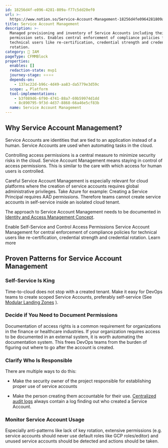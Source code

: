 ```yaml
---
id: 18256d4f-e096-4281-809a-f77c5dd20ef0
url: >-
  https://www.notion.so/Service-Account-Management-18256d4fe0964281809af77c5dd20ef0
title: Service Account Management
description: >-
  Managed provisioning and inventory of Service Accounts including their
  permission sets. Enables central enforcement of compliance policies for
  technical users like re-certification, credential strength and credential
  rotation.
category: 🔐 IAM
pageType: CFMMBlock
properties:
  enables: []
  redaction-state: mvp1
  journey-stage: ⭐️⭐️⭐️⭐️
  depends-on:
    - 137ac22d-b96c-4d49-aa83-da5779e3d59c
  scope: ☁️ Platform
  tool-implementations:
    - b3f089d6-6f90-4741-88a7-69b59974d1dd
    - 8c890795-9f3d-4d37-8868-66a46e5cf83b
  name: Service Account Management
---
```


## Why Service Account Management?

Service Accounts are identities that are tied to an application instead of a human. Service Accounts are used when automating tasks in the cloud.

Controlling access permissions is a central measure to minimize security risks in the cloud. Service Account Management means staying in control of access permissions. This is similar to the care with which access for human users is controlled.

Careful Service Account Management is especially relevant for cloud platforms where the creation of service accounts requires global administrative privileges. Take Azure for example: Creating a Service Principal requires AAD permissions. Therefore teams cannot create service accounts in self-service inside an isolated cloud tenant.

The approach to Service Account Management needs to be documented in [Identity and Access Management Concept](./identity-and-access-management-concept.md).

<!--notion-markdown-cms:raw-->
<CallToAction>
  <CtaHeader>Enable Self-Service and Control Access Permissions</CtaHeader>
  <CtaText>Service Account Management for central enforcement of compliance policies for technical users like re-certification, credential strength and credential rotation.</CtaText>
  <CtaButton class="btn-primary" url="https://www.meshcloud.io/2020/10/15/cloud-infrastructure-services-enterprise-wide-distribution-via-a-marketplace/">Learn more</CtaButton>
</CallToAction>

## Proven Patterns for Service Account Management

### Self-Service Is King

Time-to-cloud does not stop with a created tenant. Make it easy for DevOps teams to create scoped Service Accounts, preferably self-service (See [Modular Landing Zones](../tenant-management/modular-landing-zones.md) ).

### Decide if You Need to Document Permissions

Documentation of access rights is a common requirement for organizations in the finance or healthcare industries. If your organization requires access to be documented in an external system, it is worth automating the documentation system. This frees DevOps teams from the burden of figuring out where to go after the account is created.

### Clarify Who Is Responsible

There are multiple ways to do this: 

- Make the security owner of the project responsible for establishing proper use of service accounts

- Make the person creating them accountable for their use.  [Centralized audit logs](../security-and-compliance/centralized-audit-logs.md) always contain a log finding out who created a Service Account.

### Monitor Service Account Usage

Especially anti-patterns like lack of key rotation, extensive permissions (e.g. service accounts should never use default roles like GCP roles/editor) and unused service accounts should be detected and actions should be taken.